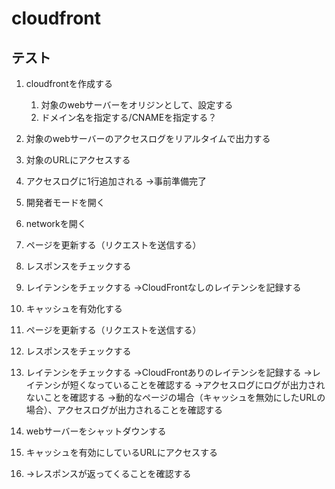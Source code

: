 # cloudfront


## テスト

1. cloudfrontを作成する
   1. 対象のwebサーバーをオリジンとして、設定する
   2. ドメイン名を指定する/CNAMEを指定する？
3. 対象のwebサーバーのアクセスログをリアルタイムで出力する
4. 対象のURLにアクセスする
5. アクセスログに1行追加される
   →事前準備完了
6. 開発者モードを開く
7. networkを開く
8. ページを更新する（リクエストを送信する）
9.  レスポンスをチェックする
10. レイテンシをチェックする
    →CloudFrontなしのレイテンシを記録する

11. キャッシュを有効化する
12. ページを更新する（リクエストを送信する）
13. レスポンスをチェックする
14. レイテンシをチェックする
    →CloudFrontありのレイテンシを記録する
    →レイテンシが短くなっていることを確認する
    →アクセスログにログが出力されないことを確認する
    →動的なページの場合（キャッシュを無効にしたURLの場合）、アクセスログが出力されることを確認する

15. webサーバーをシャットダウンする
16. キャッシュを有効にしているURLにアクセスする
17. →レスポンスが返ってくることを確認する